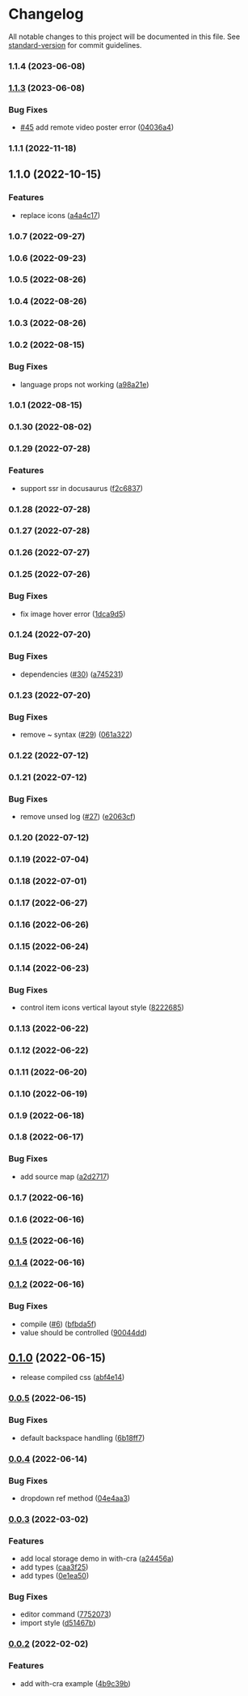 # Changelog

All notable changes to this project will be documented in this file. See [standard-version](https://github.com/conventional-changelog/standard-version) for commit guidelines.

### 1.1.4 (2023-06-08)

### [1.1.3](https://github.com/banyudu/kedao/compare/v1.1.1...v1.1.3) (2023-06-08)

### Bug Fixes

- [#45](https://github.com/banyudu/kedao/issues/45) add remote video poster error ([04036a4](https://github.com/banyudu/kedao/commit/04036a425ca40315da9c55f47554a809e97ec070))

### 1.1.1 (2022-11-18)

## 1.1.0 (2022-10-15)

### Features

- replace icons ([a4a4c17](https://github.com/banyudu/kedao/commit/a4a4c176780da76f942b7fb21b1c302254db4122))

### 1.0.7 (2022-09-27)

### 1.0.6 (2022-09-23)

### 1.0.5 (2022-08-26)

### 1.0.4 (2022-08-26)

### 1.0.3 (2022-08-26)

### 1.0.2 (2022-08-15)

### Bug Fixes

- language props not working ([a98a21e](https://github.com/banyudu/kedao/commit/a98a21ea90d8a6f40d08b26a61c57bd0948a6b36))

### 1.0.1 (2022-08-15)

### 0.1.30 (2022-08-02)

### 0.1.29 (2022-07-28)

### Features

- support ssr in docusaurus ([f2c6837](https://github.com/banyudu/kedao/commit/f2c68378e9df19df09d99d60014362d14cfecf14))

### 0.1.28 (2022-07-28)

### 0.1.27 (2022-07-28)

### 0.1.26 (2022-07-27)

### 0.1.25 (2022-07-26)

### Bug Fixes

- fix image hover error ([1dca9d5](https://github.com/banyudu/kedao/commit/1dca9d5134204605e3de0cad1b1398505e64f333))

### 0.1.24 (2022-07-20)

### Bug Fixes

- dependencies ([#30](https://github.com/banyudu/kedao/issues/30)) ([a745231](https://github.com/banyudu/kedao/commit/a7452318b60a0e59f5f8a5a11d9ecebb54c8a48b))

### 0.1.23 (2022-07-20)

### Bug Fixes

- remove ~ syntax ([#29](https://github.com/banyudu/kedao/issues/29)) ([061a322](https://github.com/banyudu/kedao/commit/061a322ffe640b053af2398c50ee26148dae3131))

### 0.1.22 (2022-07-12)

### 0.1.21 (2022-07-12)

### Bug Fixes

- remove unsed log ([#27](https://github.com/banyudu/kedao/issues/27)) ([e2063cf](https://github.com/banyudu/kedao/commit/e2063cf790f9a624e8ac4431b19c2b2c7f56d2dd))

### 0.1.20 (2022-07-12)

### 0.1.19 (2022-07-04)

### 0.1.18 (2022-07-01)

### 0.1.17 (2022-06-27)

### 0.1.16 (2022-06-26)

### 0.1.15 (2022-06-24)

### 0.1.14 (2022-06-23)

### Bug Fixes

- control item icons vertical layout style ([8222685](https://github.com/banyudu/kedao/commit/82226857c65fbf8e640426ead919f1a9fdfd5fb6))

### 0.1.13 (2022-06-22)

### 0.1.12 (2022-06-22)

### 0.1.11 (2022-06-20)

### 0.1.10 (2022-06-19)

### 0.1.9 (2022-06-18)

### 0.1.8 (2022-06-17)

### Bug Fixes

- add source map ([a2d2717](https://github.com/banyudu/kedao/commit/a2d27177dbb27991e699b09a1050d7c66298adad))

### 0.1.7 (2022-06-16)

### 0.1.6 (2022-06-16)

### [0.1.5](https://github.com/banyudu/kedao/compare/v0.1.1...v0.1.5) (2022-06-16)

### [0.1.4](https://github.com/banyudu/kedao/compare/v0.1.1...v0.1.4) (2022-06-16)

### [0.1.2](https://github.com/banyudu/kedao/compare/v0.1.0...v0.1.2) (2022-06-16)

### Bug Fixes

- compile ([#6](https://github.com/banyudu/kedao/issues/6)) ([bfbda5f](https://github.com/banyudu/kedao/commit/bfbda5f663ff65f93d62266041b1d8cdb4a15106))
- value should be controlled ([90044dd](https://github.com/banyudu/kedao/commit/90044ddc103422200f82c413819d0a7cac068ea0))

## [0.1.0](https://github.com/banyudu/kedao/compare/v0.0.5...v0.1.0) (2022-06-15)

- release compiled css ([abf4e14](https://github.com/banyudu/kedao/commit/abf4e142ebb9694fb45b97fea142300e51431b78))

### [0.0.5](https://github.com/banyudu/kedao/compare/v0.0.4...v0.0.5) (2022-06-15)

### Bug Fixes

- default backspace handling ([6b18ff7](https://github.com/banyudu/kedao/commit/6b18ff7d9591aeb52a19414f61e197316345e1a5))

### [0.0.4](https://github.com/banyudu/kedao/compare/v0.0.3...v0.0.4) (2022-06-14)

### Bug Fixes

- dropdown ref method ([04e4aa3](https://github.com/banyudu/kedao/commit/04e4aa378a567e76c23d76f085c18ac0edb9237e))

### [0.0.3](https://github.com/banyudu/kedao/compare/v0.0.2...v0.0.3) (2022-03-02)

### Features

- add local storage demo in with-cra ([a24456a](https://github.com/banyudu/kedao/commit/a24456ae619c9f259f49a419c0aacce2782a5eab))
- add types ([caa3f25](https://github.com/banyudu/kedao/commit/caa3f25e021d107dade70e636c998295ba4b7ad1))
- add types ([0e1ea50](https://github.com/banyudu/kedao/commit/0e1ea5082088d9101ae0610ca5ed0c2c5685a3a1))

### Bug Fixes

- editor command ([7752073](https://github.com/banyudu/kedao/commit/77520736238f395994ee8b6fb02b62805d55c547))
- import style ([d51467b](https://github.com/banyudu/kedao/commit/d51467b65e181cc62a0dde774355973edf2f1d00))

### [0.0.2](https://github.com/banyudu/kedao/compare/4b9c39bb87fb1ad5c15aea3b465303892ef5c855...v0.0.2) (2022-02-02)

### Features

- add with-cra example ([4b9c39b](https://github.com/banyudu/kedao/commit/4b9c39bb87fb1ad5c15aea3b465303892ef5c855))
